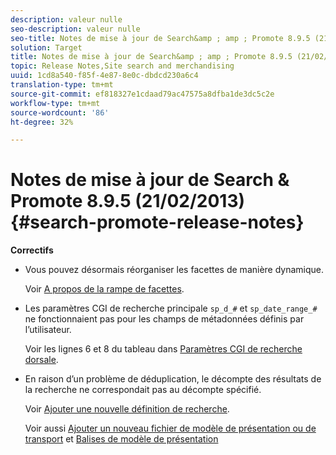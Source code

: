 ```yaml
---
description: valeur nulle
seo-description: valeur nulle
seo-title: Notes de mise à jour de Search&amp ; amp ; Promote 8.9.5 (21/02/2013)
solution: Target
title: Notes de mise à jour de Search&amp ; amp ; Promote 8.9.5 (21/02/2013)
topic: Release Notes,Site search and merchandising
uuid: 1cd8a540-f85f-4e87-8e0c-dbdcd230a6c4
translation-type: tm+mt
source-git-commit: ef818327e1cdaad79ac47575a8dfba1de3dc5c2e
workflow-type: tm+mt
source-wordcount: '86'
ht-degree: 32%

---
```



# Notes de mise à jour de Search &amp; Promote 8.9.5 (21/02/2013){#search-promote-release-notes}

**Correctifs**

* Vous pouvez désormais réorganiser les facettes de manière dynamique.

   Voir [A propos de la rampe de facettes](../c-about-design-menu/c-about-facet-rails.md#concept_1FDC8BCDFFC84A0889DA670F63D5F6DB).

* Les paramètres CGI de recherche principale `sp_d_#` et `sp_date_range_#` ne fonctionnaient pas pour les champs de métadonnées définis par l’utilisateur.

   Voir les lignes 6 et 8 du tableau dans [Paramètres CGI de recherche dorsale](../c-appendices/c-cgiparameters.md#reference_582E85C3886740C98FE88CA9DF7918E8).

* En raison d’un problème de déduplication, le décompte des résultats de la recherche ne correspondait pas au décompte spécifié.

   Voir [Ajouter une nouvelle définition de recherche](../c-about-settings-menu/c-about-searching-menu.md#task_98D3A168AB5D4F30A1ADB6E0D48AB648).

   Voir aussi [Ajouter un nouveau fichier de modèle de présentation ou de transport](../c-about-design-menu/c-about-templates.md#task_73199757B6E748CAA604902FF913F012) et [Balises de modèle de présentation](../c-appendices/c-templates.md#reference_F1BBF616BCEC4AD7B2548ECD3CA74C64)

